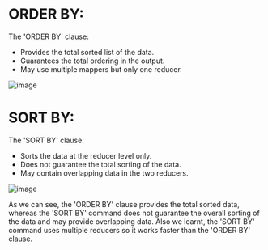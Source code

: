 # ORDER BY:

The 'ORDER BY' clause:
- Provides the total sorted list of the data.
- Guarantees the total ordering in the output.
- May use multiple mappers but only one reducer.


![image](https://user-images.githubusercontent.com/56078504/200333746-6952a768-41a5-40aa-b402-83e8180860f7.png)

# SORT BY:
The 'SORT BY' clause:
- Sorts the data at the reducer level only.
- Does not guarantee the total sorting of the data.
- May contain overlapping data in the two reducers.

![image](https://user-images.githubusercontent.com/56078504/200334469-4e935cc4-845c-476d-974b-df46f3fedc99.png)

As we can see, the 'ORDER BY' clause provides the total sorted data, whereas the 'SORT BY' command does not guarantee the overall sorting of the data and may provide overlapping data. Also we learnt, the 'SORT BY' command uses multiple reducers so it works faster than the 'ORDER BY' clause.

